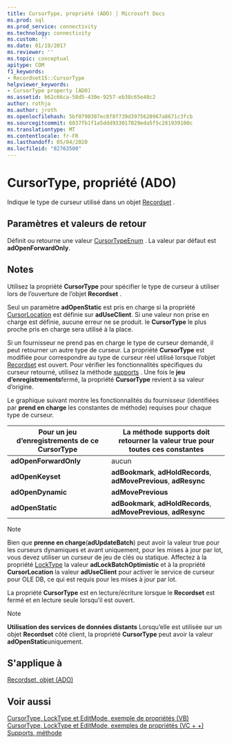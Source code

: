 ```yaml
---
title: CursorType, propriété (ADO) | Microsoft Docs
ms.prod: sql
ms.prod_service: connectivity
ms.technology: connectivity
ms.custom: ''
ms.date: 01/19/2017
ms.reviewer: ''
ms.topic: conceptual
apitype: COM
f1_keywords:
- Recordset15::CursorType
helpviewer_keywords:
- CursorType property [ADO]
ms.assetid: b62c66ca-58d5-430e-9257-eb38c65e48c2
author: rothja
ms.author: jroth
ms.openlocfilehash: 5bf0790307ec8f8f739d3975620967a8671c3fcb
ms.sourcegitcommit: 6037fb1f1a5ddd933017029eda5f5c281939100c
ms.translationtype: MT
ms.contentlocale: fr-FR
ms.lasthandoff: 05/04/2020
ms.locfileid: "82763500"
---
```

# <a name="cursortype-property-ado"></a>CursorType, propriété (ADO)
Indique le type de curseur utilisé dans un objet [Recordset](../../../ado/reference/ado-api/recordset-object-ado.md) .  
  
## <a name="settings-and-return-values"></a>Paramètres et valeurs de retour  
 Définit ou retourne une valeur [CursorTypeEnum](../../../ado/reference/ado-api/cursortypeenum.md) . La valeur par défaut est **adOpenForwardOnly**.  
  
## <a name="remarks"></a>Notes  
 Utilisez la propriété **CursorType** pour spécifier le type de curseur à utiliser lors de l’ouverture de l’objet **Recordset** .  
  
 Seul un paramètre **adOpenStatic** est pris en charge si la propriété [CursorLocation](../../../ado/reference/ado-api/cursorlocation-property-ado.md) est définie sur **adUseClient**. Si une valeur non prise en charge est définie, aucune erreur ne se produit. le **CursorType** le plus proche pris en charge sera utilisé à la place.  
  
 Si un fournisseur ne prend pas en charge le type de curseur demandé, il peut retourner un autre type de curseur. La propriété **CursorType** est modifiée pour correspondre au type de curseur réel utilisé lorsque l’objet [Recordset](../../../ado/reference/ado-api/recordset-object-ado.md) est ouvert. Pour vérifier les fonctionnalités spécifiques du curseur retourné, utilisez la méthode [supports](../../../ado/reference/ado-api/supports-method.md) . Une fois le **jeu d’enregistrements**fermé, la propriété **CursorType** revient à sa valeur d’origine.  
  
 Le graphique suivant montre les fonctionnalités du fournisseur (identifiées par **prend en charge** les constantes de méthode) requises pour chaque type de curseur.  
  
|Pour un jeu d’enregistrements de ce CursorType|La méthode supports doit retourner la valeur true pour toutes ces constantes|  
|----------------------------------------|---------------------------------------------------------------------|  
|**adOpenForwardOnly**|aucun|  
|**adOpenKeyset**|**adBookmark**, **adHoldRecords**, **adMovePrevious**, **adResync**|  
|**adOpenDynamic**|**adMovePrevious**|  
|**adOpenStatic**|**adBookmark**, **adHoldRecords**, **adMovePrevious**, **adResync**|  
  
> [!NOTE]
>  Bien que **prenne en charge**(**adUpdateBatch**) peut avoir la valeur true pour les curseurs dynamiques et avant uniquement, pour les mises à jour par lot, vous devez utiliser un curseur de jeu de clés ou statique. Affectez à la propriété [LockType](../../../ado/reference/ado-api/locktype-property-ado.md) la valeur **adLockBatchOptimistic** et à la propriété **CursorLocation** la valeur **adUseClient** pour activer le service de curseur pour OLE DB, ce qui est requis pour les mises à jour par lot.  
  
 La propriété **CursorType** est en lecture/écriture lorsque le **Recordset** est fermé et en lecture seule lorsqu’il est ouvert.  
  
> [!NOTE]
>  **Utilisation des services de données distants** Lorsqu’elle est utilisée sur un objet **Recordset** côté client, la propriété **CursorType** peut avoir la valeur **adOpenStatic**uniquement.  
  
## <a name="applies-to"></a>S'applique à  
 [Recordset, objet (ADO)](../../../ado/reference/ado-api/recordset-object-ado.md)  
  
## <a name="see-also"></a>Voir aussi  
 [CursorType, LockType et EditMode, exemple de propriétés (VB)](../../../ado/reference/ado-api/cursortype-locktype-and-editmode-properties-example-vb.md)   
 [CursorType, LockType et EditMode, exemples de propriétés (VC + +)](../../../ado/reference/ado-api/cursortype-locktype-and-editmode-properties-example-vc.md)   
 [Supports, méthode](../../../ado/reference/ado-api/supports-method.md)
